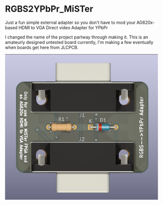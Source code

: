 # RGBS2YPbPr_MiSTer
Just a fun simple external adapter so you don't have to mod your AG620x-based HDMI to VGA Direct video Adapter for YPbPr

I changed the name of the project partway through making it. This is an amateurly designed untested board currently, I'm making a few eventually when boards get here from JLCPCB.

![RGBS2YPbPr_MiSTer Adapter](preview.png)
